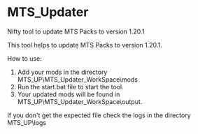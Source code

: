 # MTS_Updater
Nifty tool to update MTS Packs to version 1.20.1

This tool helps to update MTS Packs to version 1.20.1.

How to use:
1. Add your mods in the directory MTS_UP\MTS_Updater_WorkSpace\mods
2. Run the start.bat file to start the tool.
3. Your updated mods will be found in MTS_UP\MTS_Updater_WorkSpace\output.

If you don't get the expected file check the logs in the directory MTS_UP\logs
